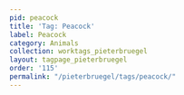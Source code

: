 ```yaml
---
pid: peacock
title: 'Tag: Peacock'
label: Peacock
category: Animals
collection: worktags_pieterbruegel
layout: tagpage_pieterbruegel
order: '115'
permalink: "/pieterbruegel/tags/peacock/"
---
```


